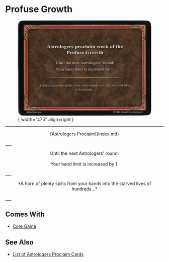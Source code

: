 # Profuse Growth

<figure markdown="span">

![Profuse Growth](../assets/astrologers_proclaim-profuse_growth.webp){ width="475" align=right }

</figure>

___
<p style="text-align: center;" markdown>[Astrologers Proclaim](index.md)</p>
___
<p style="text-align: center;" markdown>Until the next Astrologers' round:<br><br>Your hand limit is increased by 1.</p>
___
<p style="text-align: center;" markdown>*A horn of plenty spills from your hands into the starved lives of hundreds...*</p>
___


## Comes With

- [Core Game](../content.md)


## See Also

- [List of Astrologers Proclaim Cards](index.md)

